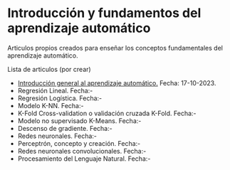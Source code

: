 # Introducción y fundamentos del aprendizaje automático
 Articulos propios creados para enseñar los conceptos fundamentales del aprendizaje automático.

Lista de articulos (por crear)
<ul>
<li><a href="https://github.com/emanuelbe1/introduccion_a_ML/blob/main/articulos/introduccion_ml.md">Introducción general al aprendizaje automático.</a> Fecha: 17-10-2023.</li>
<li>Regresión Lineal. Fecha:-</li>
<li>Regresión Logística. Fecha:-</li>
<li>Modelo K-NN. Fecha:-</li>
<li>K-Fold Cross-validation o validación cruzada K-Fold. Fecha:-</li>
<li>Modelo no supervisado K-Means. Fecha:-</li>
<li>Descenso de gradiente. Fecha:-</li>
<li>Redes neuronales. Fecha:-</li>
<li>Perceptrón, concepto y creación. Fecha:-</li>
<li>Redes neuronales convolucionales. Fecha:-</li>
<li>Procesamiento del Lenguaje Natural. Fecha:-</li>
</ul>
